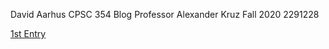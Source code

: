 David Aarhus
CPSC 354 Blog
Professor Alexander Kruz
Fall 2020
2291228


[1st Entry](https://github.com/aarhusdavid/CPSC_354_Blog/blob/master/1st_entry.md)
